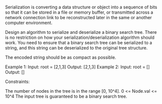 Serialization is converting a data structure or object into a sequence of
bits so that it can be stored in a file or memory buffer, or transmitted
across a network connection link to be reconstructed later in the same or
another computer environment.

Design an algorithm to serialize and deserialize a binary search tree. There
is no restriction on how your serialization/deserialization algorithm should
work. You need to ensure that a binary search tree can be serialized to a
string, and this string can be deserialized to the original tree structure.

The encoded string should be as compact as possible.


Example 1:
Input: root = [2,1,3]
Output: [2,1,3]
Example 2:
Input: root = []
Output: []


Constraints:


The number of nodes in the tree is in the range [0, 10^4].
0 <= Node.val <= 10^4
The input tree is guaranteed to be a binary search tree.




